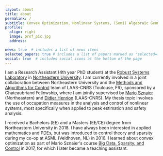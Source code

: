 ```yaml
---
layout: about
title: about
permalink: /
subtitle: Convex Optimization, Nonlinear Systems, (Semi) Algebraic Geometry, Measure Theory
profile:
  align: right
  image: prof_pic.jpg
  address:

news: true  # includes a list of news items
selected_papers: true # includes a list of papers marked as "selected={true}"
social: true  # includes social icons at the bottom of the page
---
```


I am a Research Assistant (4th year PhD student) at the <a href="http://robustsystems.coe.neu.edu/">Robust Systems Laboratory</a> in <a href="https://ece.northeastern.edu/">Northeastern University</a>. I am currently involved in a joint collaboration between Northeastern University and the <a href="https://www.laas.fr/public/en/mac">Methods and Algorithms for Control</a> team of LAAS-CNRS (Toulouse, FR), sponsored by a Chateaubriand Fellowship, where I am jointly supervised by  <a href="http://robustsystems.coe.neu.edu/">Mario Sznaier</a> (Northeastern) and <a href="https://homepages.laas.fr/henrion/">Didier Henrion</a> (LAAS-CNRS). My thesis topic involves the use of occupation measures in the analysis and control of nonlinear systems, most specifically when applied to peak estimation and safety analysis.

I received a Bachelors (EE) and a Masters (EE/CE) degree from Northeastern University in 2018. I have always been interested in applied mathematics and PDEs, but was introduced to control theory and sparsity during my co-op at ASML (Veldhoven, NL) in 2016. I learned about convex optimization as part of Mario Sznaier's course <a href="/home/assets/pdf/syll_sparsity_2021.pdf">Big Data, Sparsity, and Control</a> in 2017, for which I later became a teaching assistant.

<!--Write your biography here. Tell the world about yourself. Link to your favorite [subreddit](http://reddit.com). You can put a picture in, too. The code is already in, just name your picture `prof_pic.jpg` and put it in the `img/` folder.

Put your address / P.O. box / other info right below your picture. You can also disable any these elements by editing `profile` property of the YAML header of your `_pages/about.md`. Edit `_bibliography/papers.bib` and Jekyll will render your [publications page](/al-folio/publications/) automatically.

Link to your social media connections, too. This theme is set up to use [Font Awesome icons](http://fortawesome.github.io/Font-Awesome/) and [Academicons](https://jpswalsh.github.io/academicons/), like the ones below. Add your Facebook, Twitter, LinkedIn, Google Scholar, or just disable all of them.-->
